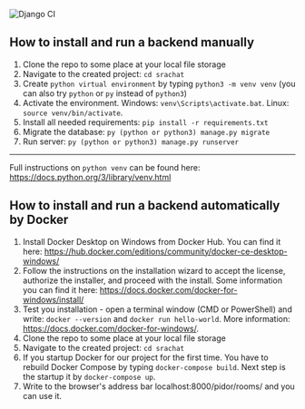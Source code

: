 ![Django CI](https://github.com/srachat/srachat/workflows/Django%20CI/badge.svg)

## How to install and run a backend manually

1) Clone the repo to some place at your local file storage
2) Navigate to the created project: `cd srachat`
3) Create `python virtual environment` by typing `python3 -m venv venv` (you can also try `python` or `py` instead of `python3`)
4) Activate the environment. Windows: `venv\Scripts\activate.bat`. Linux: `source venv/bin/activate`.
5) Install all needed requirements: `pip install -r requirements.txt`
6) Migrate the database: `py (python or python3) manage.py migrate`
7) Run server: `py (python or python3) manage.py runserver`

------------------------------------------------
Full instructions on `python venv` can be found here: https://docs.python.org/3/library/venv.html

## How to install and run a backend automatically by Docker

1) Install Docker Desktop on Windows from Docker Hub.
You can find it here: https://hub.docker.com/editions/community/docker-ce-desktop-windows/
2) Follow the instructions on the installation wizard to accept the license, authorize the installer, and proceed with 
the install. Some information you can find it here: https://docs.docker.com/docker-for-windows/install/
3) Test you installation - open a terminal window (CMD or PowerShell) and write: `docker --version` and  `docker run hello-world`.
More information: https://docs.docker.com/docker-for-windows/.
4) Clone the repo to some place at your local file storage
5) Navigate to the created project: `cd srachat`
6) If you startup Docker for our project for the first time. You have to rebuild Docker Compose by typing `docker-compose build`. Next 
step is the startup it by `docker-compose up`.
7) Write to the browser's address bar localhost:8000/pidor/rooms/ and you can use it.